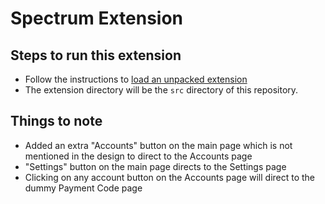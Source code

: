 # Spectrum Extension

## Steps to run this extension
- Follow the instructions to [load an unpacked extension](https://developer.chrome.com/docs/extensions/mv3/getstarted/#unpacked)
- The extension directory will be the `src` directory of this repository.

## Things to note
- Added an extra "Accounts" button on the main page which is not mentioned in 
  the design to direct to the Accounts page
- "Settings" button on the main page directs to the Settings page
- Clicking on any account button on the Accounts page will direct to the dummy
  Payment Code page